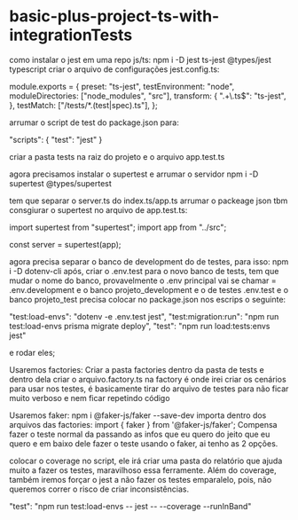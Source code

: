 # basic-plus-project-ts-with-integrationTests
como instalar o jest em uma repo js/ts:
npm i -D jest ts-jest @types/jest typescript
criar o arquivo de configurações jest.config.ts:

module.exports = {
  preset: "ts-jest",
  testEnvironment: "node",
  moduleDirectories: ["node_modules", "src"],
  transform: {
    ".+\\.ts$": "ts-jest",
  },
  testMatch: ["<rootDir>/tests/*.(test|spec).ts"],
};

arrumar o script de test do package.json para:

"scripts": {
  "test": "jest"
}

criar a pasta tests na raiz do projeto e o arquivo app.test.ts

agora precisamos instalar o supertest e arrumar o servidor
npm i -D supertest @types/supertest

tem que separar o server.ts do index.ts/app.ts 
arrumar o packeage json tbm
consgiurar o supertest no arquivo de app.test.ts:

import supertest from "supertest";
import app from "../src";

const server = supertest(app);

agora precisa separar o banco de development do de testes, para isso:
npm i -D dotenv-cli
após, criar o .env.test para o novo banco de tests, tem que mudar o nome do banco, provavelmente o .env principal vai se chamar = .env.development e o banco projeto_development e o de testes .env.test e o banco projeto_test
precisa colocar no package.json nos escrips o seguinte:

"test:load-envs": "dotenv -e .env.test jest",
"test:migration:run": "npm run test:load-envs prisma migrate deploy",
"test": "npm run load:tests:envs jest"

e rodar eles;

Usaremos factories:
Criar a pasta factories dentro da pasta de tests e dentro dela criar o arquivo.factory.ts
na factory é onde irei criar os cenários para usar nos testes, é basicamente tirar do arquivo de testes para não ficar muito verboso e nem ficar repetindo código

Usaremos faker:
npm i @faker-js/faker --save-dev
importa dentro dos arquivos das factories:
import { faker } from '@faker-js/faker';
Compensa fazer o teste normal da passando as infos que eu quero do jeito que eu quero e em baixo dele fazer o teste usando o faker, ai tenho as 2 opções.

colocar o coverage no script, ele irá criar uma pasta do relatório que ajuda muito a fazer os testes, maravilhoso essa ferramente. Além do coverage, também iremos forçar o jest a não fazer os testes emparalelo, pois, não queremos correr o risco de criar inconsistências.

"test": "npm run test:load-envs -- jest -- --coverage --runInBand"